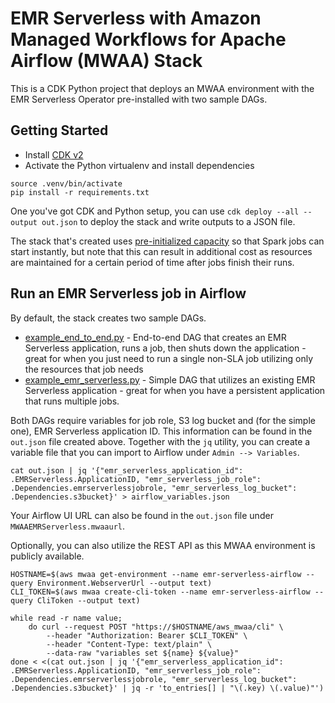 
# EMR Serverless with Amazon Managed Workflows for Apache Airflow (MWAA) Stack

This is a CDK Python project that deploys an MWAA environment with the EMR Serverless Operator pre-installed with two sample DAGs.

## Getting Started

- Install [CDK v2](https://docs.aws.amazon.com/cdk/v2/guide/getting_started.html)
- Activate the Python virtualenv and install dependencies

```
source .venv/bin/activate
pip install -r requirements.txt
```

One you've got CDK and Python setup, you can use `cdk deploy --all --output out.json` to deploy the stack and write outputs to a JSON file.

The stack that's created uses [pre-initialized capacity](https://docs.aws.amazon.com/emr/latest/EMR-Serverless-UserGuide/application-capacity.html) so that Spark jobs can start instantly, but note that this can result in additional cost as resources are maintained for a certain period of time after jobs finish their runs.

## Run an EMR Serverless job in Airflow

By default, the stack creates two sample DAGs.
- [example_end_to_end.py](./assets/airflow/dags/example_end_to_end.py) - End-to-end DAG that creates an EMR Serverless application, runs a job, then shuts down the application - great for when you just need to run a single non-SLA job utilizing only the resources that job needs
- [example_emr_serverless.py](./assets/airflow/dags/example_emr_serverless.py) - Simple DAG that utilizes an existing EMR Serverless application - great for when you have a persistent application that runs multiple jobs.

Both DAGs require variables for job role, S3 log bucket and (for the simple one), EMR Serverless application ID. This information can be found in the `out.json` file created above. Together with the `jq` utility, you can create a variable file that you can import to Airflow under `Admin --> Variables`.

```
cat out.json | jq '{"emr_serverless_application_id": .EMRServerless.ApplicationID, "emr_serverless_job_role": .Dependencies.emrserverlessjobrole, "emr_serverless_log_bucket": .Dependencies.s3bucket}' > airflow_variables.json
```

Your Airflow UI URL can also be found in the `out.json` file under `MWAAEMRServerless.mwaaurl`.

Optionally, you can also utilize the REST API as this MWAA environment is publicly available. 

```
HOSTNAME=$(aws mwaa get-environment --name emr-serverless-airflow --query Environment.WebserverUrl --output text)
CLI_TOKEN=$(aws mwaa create-cli-token --name emr-serverless-airflow --query CliToken --output text)

while read -r name value;
    do curl --request POST "https://$HOSTNAME/aws_mwaa/cli" \
        --header "Authorization: Bearer $CLI_TOKEN" \
        --header "Content-Type: text/plain" \
        --data-raw "variables set ${name} ${value}"
done < <(cat out.json | jq '{"emr_serverless_application_id": .EMRServerless.ApplicationID, "emr_serverless_job_role": .Dependencies.emrserverlessjobrole, "emr_serverless_log_bucket": .Dependencies.s3bucket}' | jq -r 'to_entries[] | "\(.key) \(.value)"')
```
